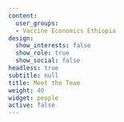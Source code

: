 ```yaml
---
content:
  user_groups:
  - Vaccine Economics Ethiopia
design:
  show_interests: false
  show_role: true
  show_social: false
headless: true
subtitle: null
title: Meet the Team
weight: 40
widget: people
active: false
---
```

